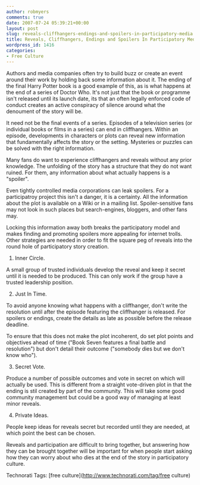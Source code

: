 ```yaml
---
author: robmyers
comments: true
date: 2007-07-24 05:39:21+00:00
layout: post
slug: reveals-cliffhangers-endings-and-spoilers-in-participatory-media
title: Reveals, Cliffhangers, Endings and Spoilers In Participatory Media
wordpress_id: 1416
categories:
- Free Culture
---
```


Authors and media companies often try to build buzz or create an event around their work by holding back some information about it. The ending of the final Harry Potter book is a good example of this, as is what happens at the end of a series of Doctor Who. It's not just that the book or programme isn't released until its launch date, its that an often legally enforced code of conduct creates an active conspiracy of silence around what the denoument of the story will be.  
  
It need not be the final events of a series. Episodes of a television series (or individual books or films in a series) can end in cliffhangers. Within an episode, developments in characters or plots can reveal new information that fundamentally affects the story or the setting. Mysteries or puzzles can be solved with the right information.  
  
Many fans do want to experience cliffhangers and reveals without any prior knowledge. The unfolding of the story has a structure that they do not want ruined. For them, any information about what actually happens is a "spoiler".  
  
Even tightly controlled media corporations can leak spoilers. For a participatroy project this isn't a danger, it is a certainty. All the information about the plot is available on a Wiki or in a mailing list. Spoiler-sensitive fans may not look in such places but search-engines, bloggers, and other fans may.  
  
Locking this information away both breaks the participatory model and makes finding and promoting spoilers more appealing for internet trolls. Other strategies are needed in order to fit the square peg of reveals into the round hole of participatory story creation.  
  
1. Inner Circle.  
  
A small group of trusted individuals develop the reveal and keep it secret until it is needed to be produced. This can only work if the group have a trusted leadership position.  
  
2. Just In Time.  
  
To avoid anyone knowing what happens with a cliffhanger, don't write the resolution until after the episode featuring the cliffhanger is released. For spoilers or endings, create the details as late as possible before the release deadline.  
  
To ensure that this does not make the plot incoherent, do set plot points and objectives ahead of time ("Book Seven features a final battle and resolution") but don't detail their outcome ("somebody dies but we don't know who").  
  
3. Secret Vote.  
  
Produce a number of possible outcomes and vote in secret on which will actually be used. This is different from a straight vote-driven plot in that the ending is stil created by part of the community. This will take some good community management but could be a good way of managing at least minor reveals.  
  
4. Private Ideas.  
  
People keep ideas for reveals secret but recorded until they are needed, at which point the best can be chosen.  
  
Reveals and participation are difficult to bring together, but answering how they can be brought together will be important for when people start asking how they can worry about who dies at the end of the story in participatory culture.  


Technorati Tags: [free culture](http://www.technorati.com/tag/free culture)

  


